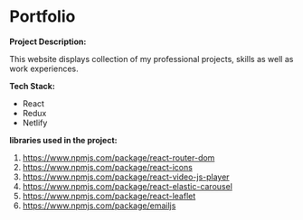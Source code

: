 # Portfolio

****Project Description:****

This website displays collection of my professional projects, skills as well as work experiences.

****Tech Stack:****
- React
- Redux
- Netlify

****libraries used in the project:****


1. https://www.npmjs.com/package/react-router-dom
2. https://www.npmjs.com/package/react-icons
3. https://www.npmjs.com/package/react-video-js-player
4. https://www.npmjs.com/package/react-elastic-carousel
5. https://www.npmjs.com/package/react-leaflet
6. https://www.npmjs.com/package/emailjs



